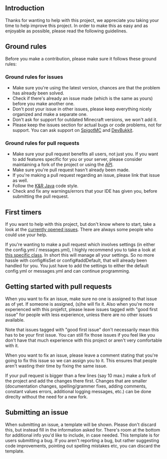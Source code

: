## Introduction

Thanks for wanting to help with this project, we appreciate you taking your time to help improve this project.
In order to make this as easy and as enjoyable as possible, please read the following guidelines.

## Ground rules

Before you make a contribution, please make sure it follows these ground rules:

### Ground rules for issues

* Make sure you're using the latest version, chances are that the problem has already been solved.
* Check if there's already an issue made (which is the same as yours) before you make another one.
* Don't post your issue in other issues, please keep everything nicely organized and make a separate one.
* Don't ask for support for outdated Minecraft versions, we won't add it.
* Please keep the issues section for actual bugs or code problems, not for support. You can ask support on
[SpigotMC](https://www.spigotmc.org/threads/building-game.83557/) and [DevBukkit](https://dev.bukkit.org/projects/buildinggame#comments).

### Ground rules for pull requests

* Make sure your pull request benefits all users, not just you. If you want to add features specific for you or your server,
please consider maintaining a fork of the project or using the [API](https://github.com/stefvanschie/buildinggame/wiki/API).
* Make sure you're pull request hasn't already been made.
* If you're making a pull request regarding an issue, please link that issue as well.
* Follow the [K&R Java](https://en.wikipedia.org/wiki/Indent_style#Variant:_Java) code style.
* Check and fix any warnings/errors that your IDE has given you, before submitting the pull request.

## First timers

If you want to help with this project, but don't know where to start, take a look at the
[currently opened issues](https://github.com/stefvanschie/buildinggame/issues). There are always some people who could use your help.

If you're wanting to make a pull request which involves settings (in either the config.yml / messages.yml), I highly recommend you to take
a look at [this specific class](https://github.com/stefvanschie/buildinggame/blob/master/buildinggame/src/com/gmail/stefvanschiedev/buildinggame/managers/files/SettingsManager.java).
In short this will manage all your settings. So no more hassle with config#isSet or config#addDefault, that will already been handled for you.
You just have to add the settings to either the default config.yml or messages.yml and can continue programming.

## Getting started with pull requests

When you want to fix an issue, make sure no one is assigned to that issue as of yet. If someone is assigned, (s)he will fix it. Also when you're more experienced with this projefct, please leave issues tagged with "good first issue" for people with less experience, unless there are no other issues available.

Note that issues tagged with "good first issue" don't necessarily mean this has to be your first issue. You can still fix those issues if you feel like you don't have that much experience with this project or aren't very comfortable with it.

When you want to fix an issue, please leave a comment stating that you're going to fix this issue so we can assign you to it. This ensures that people aren't wasting their time by fixing the same issue.

If your pull request is bigger than a few lines (say 10 max.) make a fork of the project and add the changes there first. Changes
that are smaller (documentation changes, spelling/grammer fixes, adding comments, constant values errors, additional logging messages,
etc.) can be done direclty without the need for a new fork.

## Submitting an issue

When submitting an issue, a template will be shown. Please don't discard this, but instead fill in the information asked for. There's
room at the bottom for additional info you'd like to include, in case needed. This template is for users submitting a bug. If you aren't
reporting a bug, but rather suggesting code improvements, pointing out spelling mistakes etc, you can discard the template.
